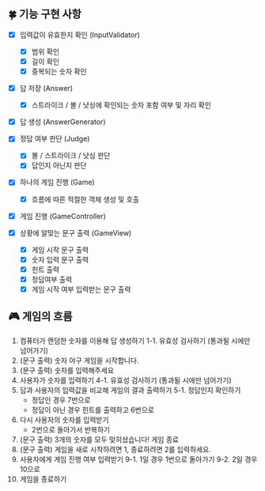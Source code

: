 ## 🍀 기능 구현 사항

- [x] 입력값이 유효한지 확인 (InputValidator)
    - [x] 범위 확인
    - [x] 길이 확인
    - [x] 중복되는 숫자 확인

- [x] 답 저장 (Answer)
  - [x] 스트라이크 / 볼 / 낫싱에 확인되는 숫자 포함 여부 및 자리 확인

- [x] 답 생성 (AnswerGenerator)

- [x] 정답 여부 판단 (Judge)
  - [x] 볼 / 스트라이크 / 낫싱 판단
  - [x] 답인지 아닌지 판단

- [x] 하나의 게임 진행 (Game)
    - [x] 흐름에 따른 적절한 객체 생성 및 호출

- [x] 게임 진행 (GameController)

- [x] 상황에 알맞는 문구 출력 (GameView)
  - [x] 게임 시작 문구 출력
  - [x] 숫자 입력 문구 출력
  - [x] 힌트 출력
  - [x] 정답여부 출력
  - [x] 게임 시작 여부 입력받는 문구 출력

## 🎮 게임의 흐름
1. 컴퓨터가 랜덤한 숫자를 이용해 답 생성하기
   1-1. 유효성 검사하기 (통과될 시에만 넘어가기)
2. (문구 출력) 숫자 야구 게임을 시작합니다.
3. (문구 출력) 숫자를 입력해주세요
4. 사용자가 숫자를 입력하기
   4-1. 유효성 검사하기 (통과될 시에만 넘어가기)
5. 답과 사용자의 입력값을 비교해 게임의 결과 출력하기
   5-1. 정답인지 확인하기  
   - 정답인 경우 7번으로
   - 정답이 아닌 경우 힌트를 출력하고 6번으로
6. 다시 사용자의 숫자를 입력받기 
   - 2번으로 돌아가서 반복하기
7. (문구 출력) 3개의 숫자를 모두 맞히셨습니다! 게임 종료
8. (문구 출력) 게임을 새로 시작하려면 1, 종료하려면 2를 입력하세요.
9. 사용자에게 게임 진행 여부 입력받기
   9-1. 1일 경우 1번으로 돌아가기
   9-2. 2일 경우 10으로
10. 게임을 종료하기